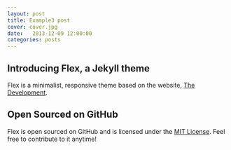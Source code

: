 ```yaml
---
layout: post
title: Example3 post
cover: cover.jpg
date:   2013-12-09 12:00:00
categories: posts
---
```


## Introducing Flex, a Jekyll theme

Flex is a minimalist, responsive theme based on the website, [The Development](http://thedevelopment.co).

## Open Sourced on GitHub

Flex is open sourced on GitHub and is licensed under the [MIT License](http://opensource.org/licenses/MIT). Feel free to contribute to it anytime!
